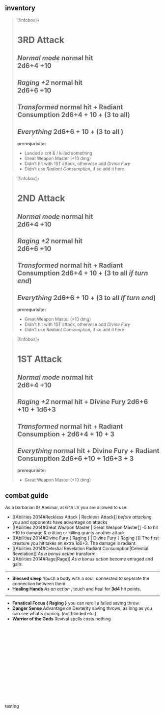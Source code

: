 ## inventory


>[!infobox]+
># 3RD Attack
> *Normal mode*
> normal hit  
> 2d6+4  +10      
> ---
> *Raging +2* 
> normal hit  
>  2d6+6 +10  
> ---
> *Transformed*
>  normal hit  + Radiant Consumption
> 2d6+4  + 10 + (3 to all)
> ---
> *Everything*
> 2d6+6  + 10 + (3 to all )
> ---
> **prerequrisite:**
> - Landed a crit & / killed something
> - Great Weapon Master (+10 dmg)
> - Didn't hit with 1ST attack, otherwise add *Divine Fury*
> - Didn't use *Radiant Consumption*, if so add it here.



>[!infobox]+
> # 2ND Attack
> *Normal mode*
> normal hit  
> 2d6+4  +10      
> ---
> *Raging +2* 
> normal hit  
>  2d6+6 +10  
> ---
> *Transformed*
>  normal hit  + Radiant Consumption
> 2d6+4  + 10 + (3 to all  *if turn end*)
> ---
> *Everything*
> 2d6+6  + 10 + (3 to all  *if turn end*)
> ---
> **prerequrisite:** 
> - Great Weapon Master (+10 dmg)
> - Didn't hit with 1ST attack, otherwise add *Divine Fury*
> - Didn't use *Radiant Consumption*, if so add it here.



>[!infobox]+
># 1ST Attack
> *Normal mode*
> normal hit  
> 2d6+4  +10      
> ---
> *Raging +2* 
> normal hit  + Divine Fury
>  2d6+6 +10  + 1d6+3    
> ---
> *Transformed*
>  normal hit  + Radiant Consumption +
> 2d6+4  + 10  +  3  
> ---
> *Everything*
> normal hit  + Divine Fury + Radiant Consumption
>  2d6+6 +10  + 1d6+3    +  3
> ---
> **prerequrisite:**
> - Great Weapon Master (+10 dmg)



## combat guide
As a barbarian &/ Aasimar, at 6´th LV you are allowed to use:
- [[Abilities 2014#Reckless Attack | Reckless Attack]] *before attacking* you and opponents have advantage on attacks
- [[Abilities 2014#Great Weapon Master | Great Weapon Master]] -5 to hit +10 to damage & critting or killing grants another attack
-  [[Abilities 2014#Divine Fury { Raging } | Divine Fury { Raging }]] The first creature you hit  takes an extra 1d6+3. The  damage is radiant.
- [[Abilities 2014#Celestial Revelation Radiant Consumption|Celestial Revelation]] *As a bonus action* transform.
-  [[Abilities 2014#Rage|Rage]] *As a bonus action* become enraged and gain:
---
- **Blessed sleep**  Youch a body with a soul, connected to seperate the connection between them
- **Healing Hands** *As an action* ,  touch and heal  for **3d4** hit points.
---
- **Fanatical Focus { Raging }** you can reroll a failed saving throw.
- **Danger Sense** Advantage on Dexterity saving throws, as long as you can see what's coming. (not blinded etc.) 
- **Warrior of the Gods** Revival spells costs nothing

<br><br><br><br><br><br><br><br><br><br><br><br><br><br>


testing 